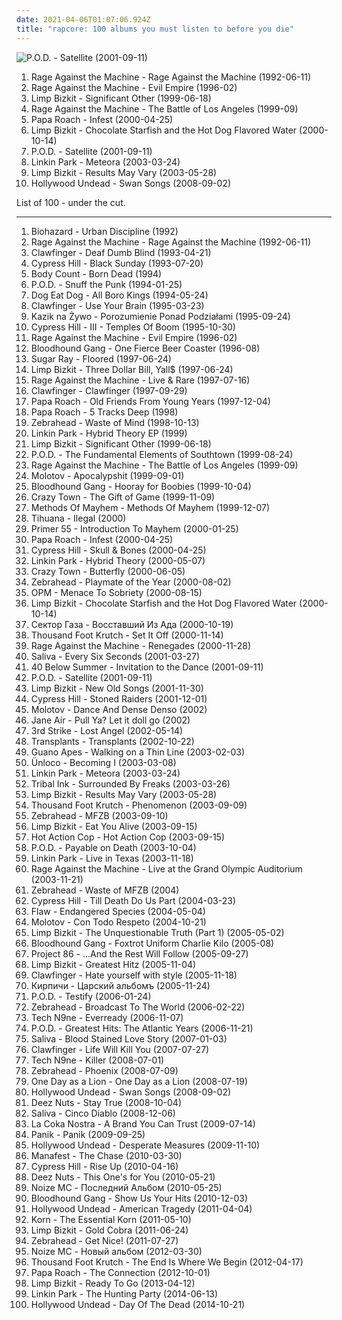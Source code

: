 ```yaml
---
date: 2021-04-06T01:07:06.924Z
title: "rapcore: 100 albums you must listen to before you die"
---
```

![P.O.D. - Satellite (2001-09-11)](http://coverartarchive.org/release/47c5557a-e1f8-45f3-ac2c-9636d1e55b8c/20102457939-500.jpg "P.O.D. - Satellite (2001-09-11)")
<ol class="albums">
<li data-cover="https://img.discogs.com/iTqMk9mKwHL-LEb8Y7xZsdugBxo=/fit-in/591x778/filters:strip_icc():format(jpeg):mode_rgb():quality(90)/discogs-images/R-1113698-1221514241.jpeg.jpg" data-tags="rock" role="button">Rage Against the Machine - Rage Against the Machine (1992-06-11)</li>
<li data-cover="http://coverartarchive.org/release/761086d5-3b0d-4fce-a9df-9a646b4e373b/14847715902-500.jpg" data-tags="rock, alternative" role="button">Rage Against the Machine - Evil Empire (1996-02)</li>
<li data-cover="http://coverartarchive.org/release/be3e00aa-368a-3f09-ac96-cd094e9a7151/3234514330-500.jpg" data-tags="nu metal" role="button">Limp Bizkit - Significant Other (1999-06-18)</li>
<li data-cover="http://coverartarchive.org/release/962df9d5-0ab5-4f90-97d9-99cb0ab52360/2939556829-500.jpg" data-tags="rock" role="button">Rage Against the Machine - The Battle of Los Angeles (1999-09)</li>
<li data-cover="http://coverartarchive.org/release/98a07793-52b7-42d3-8801-2cfdca0663c3/11769582808-500.jpg" data-tags="nu metal" role="button">Papa Roach - Infest (2000-04-25)</li>
<li data-cover="http://coverartarchive.org/release/db6705c1-7e7c-4497-ae08-12b7d22ab4e2/4710678617-500.jpg" data-tags="nu metal" role="button">Limp Bizkit - Chocolate Starfish and the Hot Dog Flavored Water (2000-10-14)</li>
<li data-cover="http://coverartarchive.org/release/47c5557a-e1f8-45f3-ac2c-9636d1e55b8c/20102457939-500.jpg" data-tags="nu metal" role="button">P.O.D. - Satellite (2001-09-11)</li>
<li data-cover="http://coverartarchive.org/release/f3bfd870-0708-46d0-9953-9f5f573fb600/9085615951-500.jpg" data-tags="nu metal, rock, linkin park" role="button">Linkin Park - Meteora (2003-03-24)</li>
<li data-cover="https://img.discogs.com/kVvo2DTkK2Dzl7sgWMGmEQRnFsc=/fit-in/600x533/filters:strip_icc():format(jpeg):mode_rgb():quality(90)/discogs-images/R-506066-1415177260-6396.jpeg.jpg" data-tags="nu metal, rapcore, rock" role="button">Limp Bizkit - Results May Vary (2003-05-28)</li>
<li data-cover="http://coverartarchive.org/release/e15d287b-2688-3abe-9b24-b1cccf235467/8179828763-500.jpg" data-tags="rapcore" role="button">Hollywood Undead - Swan Songs (2008-09-02)</li>
</ol>
List of 100 - under the cut.
<!-- more -->

_________________

<ol class="albums">
<li data-cover="https://img.discogs.com/5oPxLLkt4GQseu-r7YxV1bDiLD4=/fit-in/558x486/filters:strip_icc():format(jpeg):mode_rgb():quality(90)/discogs-images/R-2888434-1355651670-2534.jpeg.jpg" data-tags="hardcore" role="button">
Biohazard - Urban Discipline (1992)
</li>
<li data-cover="https://img.discogs.com/iTqMk9mKwHL-LEb8Y7xZsdugBxo=/fit-in/591x778/filters:strip_icc():format(jpeg):mode_rgb():quality(90)/discogs-images/R-1113698-1221514241.jpeg.jpg" data-tags="rock" role="button">
Rage Against the Machine - Rage Against the Machine (1992-06-11)
</li>
<li data-cover="https://img.discogs.com/LPiIGgaGvTmI7NSGQDkeyUXpCL0=/fit-in/160x160/filters:strip_icc():format(jpeg):mode_rgb():quality(90)/discogs-images/R-640504-1142166563.jpeg.jpg" data-tags="crossover, rap metal" role="button">
Clawfinger - Deaf Dumb Blind (1993-04-21)
</li>
<li data-cover="https://img.discogs.com/2GgQjIjcDb1eAQyuyx6IXw0Sf78=/fit-in/600x600/filters:strip_icc():format(jpeg):mode_rgb():quality(90)/discogs-images/R-16516737-1608227995-7003.jpeg.jpg" data-tags="hip-hop, rap" role="button">
Cypress Hill - Black Sunday (1993-07-20)
</li>
<li data-cover="https://img.discogs.com/ztqkg4pUcJ_V6J_bdE48DL-IdK0=/fit-in/588x453/filters:strip_icc():format(jpeg):mode_rgb():quality(90)/discogs-images/R-418023-1396547872-2533.jpeg.jpg" data-tags="crossover" role="button">
Body Count - Born Dead (1994)
</li>
<li data-cover="http://coverartarchive.org/release/5a606e51-6ff4-3ff4-8ed3-9163e34d0261/13579108697-500.jpg" data-tags="rapcore, nu metal" role="button">
P.O.D. - Snuff the Punk (1994-01-25)
</li>
<li data-cover="http://coverartarchive.org/release/4592d54c-c3d4-4128-81b3-9acc1377d35a/10430050533-500.jpg" data-tags="rapcore" role="button">
Dog Eat Dog - All Boro Kings (1994-05-24)
</li>
<li data-cover="https://img.discogs.com/I5XVwwBubUKRhOn2vi1WUKid2zU=/fit-in/600x585/filters:strip_icc():format(jpeg):mode_rgb():quality(90)/discogs-images/R-374239-1486079021-3066.jpeg.jpg" data-tags="crossover" role="button">
Clawfinger - Use Your Brain (1995-03-23)
</li>
<li data-cover="http://coverartarchive.org/release/ff040c58-bc69-4fc6-a6b1-34da0d16dd0e/7231670487-500.jpg" data-tags="crossover, rapcore, nu metal, rap metal, litza" role="button">
Kazik na Żywo - Porozumienie Ponad Podziałami (1995-09-24)
</li>
<li data-cover="http://coverartarchive.org/release/399bae8e-7413-4cf7-a70c-36e8514fa9b9/9439590397-500.jpg" data-tags="hip hop, rap, latin, psychedelic, 90s, rapcore, free palestine, rap concret, originales, 90s in music" role="button">
Cypress Hill - III - Temples Of Boom (1995-10-30)
</li>
<li data-cover="http://coverartarchive.org/release/761086d5-3b0d-4fce-a9df-9a646b4e373b/14847715902-500.jpg" data-tags="rock, alternative" role="button">
Rage Against the Machine - Evil Empire (1996-02)
</li>
<li data-cover="https://img.discogs.com/tOZgjs__kTawPBj0_vYIb8vvrTg=/fit-in/498x499/filters:strip_icc():format(jpeg):mode_rgb():quality(90)/discogs-images/R-573265-1140881062.jpeg.jpg" data-tags="alternative rock, rock, alternative" role="button">
Bloodhound Gang - One Fierce Beer Coaster (1996-08)
</li>
<li data-cover="http://coverartarchive.org/release/7aa940e5-6128-4ed1-9d89-86458a1b5ec6/8008267577-500.jpg" data-tags="punk, alternative metal" role="button">
Sugar Ray - Floored (1997-06-24)
</li>
<li data-cover="https://img.discogs.com/FgdEQBXFd7GTQi4f9CjkNGRTPis=/fit-in/600x935/filters:strip_icc():format(jpeg):mode_rgb():quality(90)/discogs-images/R-6088542-1410770631-6518.jpeg.jpg" data-tags="nu metal, rapcore" role="button">
Limp Bizkit - Three Dollar Bill, Yall$ (1997-06-24)
</li>
<li data-cover="http://coverartarchive.org/release/8be21f84-ba80-4195-8a28-3562b8439476/10151203461-500.jpg" data-tags="rock" role="button">
Rage Against the Machine - Live & Rare (1997-07-16)
</li>
<li data-cover="http://coverartarchive.org/release/dc15e8e7-33ce-4b3c-a802-6dcc71c5f596/5337928255-500.jpg" data-tags="industrial metal, rapcore, industrial" role="button">
Clawfinger - Clawfinger (1997-09-29)
</li>
<li data-cover="http://coverartarchive.org/release/ff1f54ea-6e5d-4b61-b1e8-64371bbe3d44/1735086782-500.jpg" data-tags="rapcore, nu metal" role="button">
Papa Roach - Old Friends From Young Years (1997-12-04)
</li>
<li data-cover="http://coverartarchive.org/release/0fb494e9-cfcc-471b-b136-6fc27737d64b/2192535828-500.jpg" data-tags="rapcore, nu metal" role="button">
Papa Roach - 5 Tracks Deep (1998)
</li>
<li data-cover="http://coverartarchive.org/release/353d95fc-d4a9-45aa-9d7f-2f0a4b911412/1545454230-500.jpg" data-tags="pop punk" role="button">
Zebrahead - Waste of Mind (1998-10-13)
</li>
<li data-cover="http://coverartarchive.org/release/fc40043d-0584-4402-ac6a-91b02a1d20c0/7392541235-500.jpg" data-tags="nu metal" role="button">
Linkin Park - Hybrid Theory EP (1999)
</li>
<li data-cover="http://coverartarchive.org/release/be3e00aa-368a-3f09-ac96-cd094e9a7151/3234514330-500.jpg" data-tags="nu metal" role="button">
Limp Bizkit - Significant Other (1999-06-18)
</li>
<li data-cover="http://coverartarchive.org/release/8227ec30-5bd0-44f3-90a4-05996f8fe902/15634524801-500.jpg" data-tags="nu metal" role="button">
P.O.D. - The Fundamental Elements of Southtown (1999-08-24)
</li>
<li data-cover="http://coverartarchive.org/release/962df9d5-0ab5-4f90-97d9-99cb0ab52360/2939556829-500.jpg" data-tags="rock" role="button">
Rage Against the Machine - The Battle of Los Angeles (1999-09)
</li>
<li data-cover="http://coverartarchive.org/release/6ddbe78e-0632-47b4-b3b6-c4528265f6f0/8560901384-500.jpg" data-tags="rock, rap" role="button">
Molotov - Apocalypshit (1999-09-01)
</li>
<li data-cover="http://coverartarchive.org/release/9cc4a6cf-e830-4971-abe9-1af4f17061e3/9628896082-500.jpg" data-tags="rock, alternative, alternative rock" role="button">
Bloodhound Gang - Hooray for Boobies (1999-10-04)
</li>
<li data-cover="https://img.discogs.com/ewL98j0yttnWlaGVXHdIDgNys78=/fit-in/600x593/filters:strip_icc():format(jpeg):mode_rgb():quality(90)/discogs-images/R-807244-1600935554-2368.jpeg.jpg" data-tags="rapcore" role="button">
Crazy Town - The Gift of Game (1999-11-09)
</li>
<li data-cover="http://coverartarchive.org/release/98a300a4-a705-4716-8630-27713f443017/14485832908-500.jpg" data-tags="rap-metal" role="button">
Methods Of Mayhem - Methods Of Mayhem (1999-12-07)
</li>
<li data-cover="http://coverartarchive.org/release/514c96f1-f9fd-437f-bb9d-c8f7e066338d/1644108090-500.jpg" data-tags="reggae, rapcore, tihuana" role="button">
Tihuana - Ilegal (2000)
</li>
<li data-cover="http://coverartarchive.org/release/ab8dadc1-9c12-4649-992a-64cad3c3b30e/27436513350-500.jpg" data-tags="crossover, rapcore" role="button">
Primer 55 - Introduction To Mayhem (2000-01-25)
</li>
<li data-cover="http://coverartarchive.org/release/98a07793-52b7-42d3-8801-2cfdca0663c3/11769582808-500.jpg" data-tags="nu metal" role="button">
Papa Roach - Infest (2000-04-25)
</li>
<li data-cover="https://img.discogs.com/rxFjy3xIduvrpuRl8hrTIwInbIY=/fit-in/600x586/filters:strip_icc():format(jpeg):mode_rgb():quality(90)/discogs-images/R-1217445-1586490553-7014.jpeg.jpg" data-tags="rapcore, hip-hop" role="button">
Cypress Hill - Skull & Bones (2000-04-25)
</li>
<li data-cover="http://coverartarchive.org/release/f0cd4041-f859-4b97-b563-3b5f33f98d9d/14504927551-500.jpg" data-tags="nu metal, rock" role="button">
Linkin Park - Hybrid Theory (2000-05-07)
</li>
<li data-cover="http://coverartarchive.org/release/75680dcb-1e47-4c40-86ed-65357c90e827/24931499925-500.jpg" data-tags="hip hop, rock, rapcore" role="button">
Crazy Town - Butterfly (2000-06-05)
</li>
<li data-cover="http://coverartarchive.org/release/db66e6ec-b295-4f64-bd96-9311186d0df0/5571534834-500.jpg" data-tags="pop punk, punk rock, rapcore" role="button">
Zebrahead - Playmate of the Year (2000-08-02)
</li>
<li data-cover="http://coverartarchive.org/release/1e248a9d-0170-3794-a978-f4c7af69f2cf/15248751850-500.jpg" data-tags="alternative" role="button">
OPM - Menace To Sobriety (2000-08-15)
</li>
<li data-cover="http://coverartarchive.org/release/db6705c1-7e7c-4497-ae08-12b7d22ab4e2/4710678617-500.jpg" data-tags="nu metal" role="button">
Limp Bizkit - Chocolate Starfish and the Hot Dog Flavored Water (2000-10-14)
</li>
<li data-cover="https://img.discogs.com/mGd3htHtlTpj-g7sSXwgubpRtG0=/fit-in/600x613/filters:strip_icc():format(jpeg):mode_rgb():quality(90)/discogs-images/R-5107767-1384783179-8768.jpeg.jpg" data-tags="metal, rapcore" role="button">
Сектор Газа - Восставший Из Ада (2000-10-19)
</li>
<li data-cover="http://coverartarchive.org/release/a2ce7197-a25c-4679-86b7-0e938cf2aebd/27852527490-500.jpg" data-tags="rapcore" role="button">
Thousand Foot Krutch - Set It Off (2000-11-14)
</li>
<li data-cover="http://coverartarchive.org/release/1c293abc-3993-3d1d-bb8d-e8fe18621488/9245164218-500.jpg" data-tags="rock, alternative rock" role="button">
Rage Against the Machine - Renegades (2000-11-28)
</li>
<li data-cover="http://coverartarchive.org/release/f38a8e29-3c4f-438b-809d-afd2ac0b603b/16490273372-500.jpg" data-tags="nu metal, hard rock" role="button">
Saliva - Every Six Seconds (2001-03-27)
</li>
<li data-cover="https://via.placeholder.com/450" data-tags="nu metal" role="button">
40 Below Summer - Invitation to the Dance (2001-09-11)
</li>
<li data-cover="http://coverartarchive.org/release/47c5557a-e1f8-45f3-ac2c-9636d1e55b8c/20102457939-500.jpg" data-tags="nu metal" role="button">
P.O.D. - Satellite (2001-09-11)
</li>
<li data-cover="http://coverartarchive.org/release/13103c1f-091a-457a-9933-41503e9c20b1/15248819276-500.jpg" data-tags="remix, nu metal, hip-hop" role="button">
Limp Bizkit - New Old Songs (2001-11-30)
</li>
<li data-cover="http://coverartarchive.org/release/cbcaefc3-506d-4705-90df-673d9e992a1d/6134904408-500.jpg" data-tags="hip-hop, hip hop, gangsta rap, rapcore" role="button">
Cypress Hill - Stoned Raiders (2001-12-01)
</li>
<li data-cover="http://coverartarchive.org/release/ca90a458-54af-341b-8057-9f281774bdd0/3948496093-500.jpg" data-tags="rapcore, rock" role="button">
Molotov - Dance And Dense Denso (2002)
</li>
<li data-cover="http://coverartarchive.org/release/3a64d85a-ae57-41f7-ac17-13228ff0eaea/20928284068-500.jpg" data-tags="rapcore, nu metal" role="button">
Jane Air - Pull Ya? Let it doll go (2002)
</li>
<li data-cover="http://coverartarchive.org/release/d74363e7-3b88-43b2-8c0e-07b1e2387fe7/11181792802-500.jpg" data-tags="3rd strike" role="button">
3rd Strike - Lost Angel (2002-05-14)
</li>
<li data-cover="https://via.placeholder.com/450" data-tags="punk" role="button">
Transplants - Transplants (2002-10-22)
</li>
<li data-cover="http://coverartarchive.org/release/40e7c84f-309b-4d2e-b93c-c9d56f682665/17105713835-500.jpg" data-tags="alternative rock" role="button">
Guano Apes - Walking on a Thin Line (2003-02-03)
</li>
<li data-cover="http://coverartarchive.org/release/c02fb0de-e35e-4c7d-916f-fff2637e87d8/15545331220-500.jpg" data-tags="alternative metal, nu metal" role="button">
Ünloco - Becoming I (2003-03-08)
</li>
<li data-cover="http://coverartarchive.org/release/f3bfd870-0708-46d0-9953-9f5f573fb600/9085615951-500.jpg" data-tags="nu metal, rock, linkin park" role="button">
Linkin Park - Meteora (2003-03-24)
</li>
<li data-cover="https://via.placeholder.com/450" data-tags="rapcore" role="button">
Tribal Ink - Surrounded By Freaks (2003-03-26)
</li>
<li data-cover="https://img.discogs.com/kVvo2DTkK2Dzl7sgWMGmEQRnFsc=/fit-in/600x533/filters:strip_icc():format(jpeg):mode_rgb():quality(90)/discogs-images/R-506066-1415177260-6396.jpeg.jpg" data-tags="nu metal, rapcore, rock" role="button">
Limp Bizkit - Results May Vary (2003-05-28)
</li>
<li data-cover="http://coverartarchive.org/release/08902a42-9afa-3337-8267-b333a89dd5da/24702019693-500.jpg" data-tags="alternative rock" role="button">
Thousand Foot Krutch - Phenomenon (2003-09-09)
</li>
<li data-cover="http://coverartarchive.org/release/89169ae4-2f74-462b-be32-f0375e936da0/7479087109-500.jpg" data-tags="punk rock, rapcore" role="button">
Zebrahead - MFZB (2003-09-10)
</li>
<li data-cover="https://img.discogs.com/l7hGCiKFrG0BpXLEPKHZuijjyLs=/fit-in/600x450/filters:strip_icc():format(jpeg):mode_rgb():quality(90)/discogs-images/R-7560011-1444033981-6385.jpeg.jpg" data-tags="alternative metal, single" role="button">
Limp Bizkit - Eat You Alive (2003-09-15)
</li>
<li data-cover="http://coverartarchive.org/release/1d744d66-1fdb-4dff-9392-e0e2bbf3f702/17652420521-500.jpg" data-tags="alternative" role="button">
Hot Action Cop - Hot Action Cop (2003-09-15)
</li>
<li data-cover="http://coverartarchive.org/release/a8dd3f57-4760-4127-a7fe-ee21b6ff2d04/14818545514-500.jpg" data-tags="nu metal" role="button">
P.O.D. - Payable on Death (2003-10-04)
</li>
<li data-cover="http://coverartarchive.org/release/0edb5cf7-aaff-4376-8a6b-373a0f08ce39/15089945297-500.jpg" data-tags="nu metal" role="button">
Linkin Park - Live in Texas (2003-11-18)
</li>
<li data-cover="http://coverartarchive.org/release/42607845-fe6a-45cc-af48-95f39c4f9ccb/27933622102-500.jpg" data-tags="live, rock" role="button">
Rage Against the Machine - Live at the Grand Olympic Auditorium (2003-11-21)
</li>
<li data-cover="https://img.discogs.com/Qdu-fTfhHNWPsvMCia2uNmTX-YA=/fit-in/600x593/filters:strip_icc():format(jpeg):mode_rgb():quality(90)/discogs-images/R-15081361-1597612494-9801.jpeg.jpg" data-tags="pop punk, rapcore" role="button">
Zebrahead - Waste of MFZB (2004)
</li>
<li data-cover="http://coverartarchive.org/release/a7968320-e985-48b1-8424-64dccccf1503/5157859126-500.jpg" data-tags="hip hop" role="button">
Cypress Hill - Till Death Do Us Part (2004-03-23)
</li>
<li data-cover="https://img.discogs.com/nEiPjnWWHbgDBoEG-dLKMaCsprY=/fit-in/475x470/filters:strip_icc():format(jpeg):mode_rgb():quality(90)/discogs-images/R-765131-1156726876.jpeg.jpg" data-tags="alternative metal, nu metal, hard rock" role="button">
Flaw - Endangered Species (2004-05-04)
</li>
<li data-cover="http://coverartarchive.org/release/11aa512f-360c-403c-aaac-9b48cdcead9c/8580184700-500.jpg" data-tags="covers" role="button">
Molotov - Con Todo Respeto (2004-10-21)
</li>
<li data-cover="https://img.discogs.com/F6aOVv8C-vDYnIl_4GVgzevGdus=/fit-in/600x528/filters:strip_icc():format(jpeg):mode_rgb():quality(90)/discogs-images/R-4588605-1435672439-3852.jpeg.jpg" data-tags="nu metal" role="button">
Limp Bizkit - The Unquestionable Truth (Part 1) (2005-05-02)
</li>
<li data-cover="http://coverartarchive.org/release/955b3795-9ece-4519-9652-ea879620b27f/13009776511-500.jpg" data-tags="comedy" role="button">
Bloodhound Gang - Foxtrot Uniform Charlie Kilo (2005-08)
</li>
<li data-cover="http://coverartarchive.org/release/ea64aaa9-6f8e-4554-bed3-b96901012c07/19388424003-500.jpg" data-tags="rapcore" role="button">
Project 86 - ...And the Rest Will Follow (2005-09-27)
</li>
<li data-cover="http://coverartarchive.org/release/79784f58-98d1-4a7b-b5b1-74a27b880d26/6374695874-500.jpg" data-tags="nu metal, rapcore" role="button">
Limp Bizkit - Greatest Hitz (2005-11-04)
</li>
<li data-cover="http://coverartarchive.org/release/bc2397a9-bec8-3cb7-8f43-e529c0682d61/10201989296-500.jpg" data-tags="industrial metal, rapcore" role="button">
Clawfinger - Hate yourself with style (2005-11-18)
</li>
<li data-cover="http://coverartarchive.org/release/10265a9b-1610-44ca-9283-6868348444dd/11562953643-500.jpg" data-tags="hip-hop, alternative, rapcore" role="button">
Кирпичи - Царский альбомъ (2005-11-24)
</li>
<li data-cover="http://coverartarchive.org/release/86720349-4e06-40a3-8c07-f6cd49f8cd01/2106182279-500.jpg" data-tags="nu metal" role="button">
P.O.D. - Testify (2006-01-24)
</li>
<li data-cover="http://coverartarchive.org/release/d6cd5fc3-53b3-475c-90e1-a967e999ad4a/15586885193-500.jpg" data-tags="pop punk" role="button">
Zebrahead - Broadcast To The World (2006-02-22)
</li>
<li data-cover="http://coverartarchive.org/release/21b03748-3bb5-4b24-8e7d-14e47eee80ca/13921216200-500.jpg" data-tags="rap, rapcore, alternative hip-hop" role="button">
Tech N9ne - Everready (2006-11-07)
</li>
<li data-cover="http://coverartarchive.org/release/ec32c303-0afa-4205-be55-900803c954fe/25188888029-500.jpg" data-tags="alternative rock, hard rock, alternative metal, christian, christian rock, rapcore, nu metal, christian metal, christian nu metal, christian rapcore, pendientes, albums to own" role="button">
P.O.D. - Greatest Hits: The Atlantic Years (2006-11-21)
</li>
<li data-cover="http://coverartarchive.org/release/6a5fb6df-5842-48de-8451-6696a2a280ca/8568379188-500.jpg" data-tags="hard rock, alternative rock, alternative metal" role="button">
Saliva - Blood Stained Love Story (2007-01-03)
</li>
<li data-cover="http://coverartarchive.org/release/b1b2a42d-bf7a-3675-bdd4-87bec88019de/10920904348-500.jpg" data-tags="industrial metal, rapcore" role="button">
Clawfinger - Life Will Kill You (2007-07-27)
</li>
<li data-cover="http://coverartarchive.org/release/94006a09-b053-4591-af5a-1b98c5223af2/2924087406-500.jpg" data-tags="rap" role="button">
Tech N9ne - Killer (2008-07-01)
</li>
<li data-cover="https://img.discogs.com/_C_mdbsSG1ja8F81cZJ3qMXDQlU=/fit-in/600x597/filters:strip_icc():format(jpeg):mode_rgb():quality(90)/discogs-images/R-3316480-1325961296.jpeg.jpg" data-tags="punk rock" role="button">
Zebrahead - Phoenix (2008-07-09)
</li>
<li data-cover="https://img.discogs.com/mkLY91OJiGwNvrwxERyq50J4Mz8=/fit-in/600x600/filters:strip_icc():format(jpeg):mode_rgb():quality(90)/discogs-images/R-1404325-1580767308-9603.png.jpg" data-tags="alternative rock, rapcore" role="button">
One Day as a Lion - One Day as a Lion (2008-07-19)
</li>
<li data-cover="http://coverartarchive.org/release/e15d287b-2688-3abe-9b24-b1cccf235467/8179828763-500.jpg" data-tags="rapcore" role="button">
Hollywood Undead - Swan Songs (2008-09-02)
</li>
<li data-cover="http://coverartarchive.org/release/87e903e2-2800-47a0-a3a8-4fe8e5bc7331/5543745942-500.jpg" data-tags="hardcore" role="button">
Deez Nuts - Stay True (2008-10-04)
</li>
<li data-cover="https://via.placeholder.com/450" data-tags="hard rock, saliva" role="button">
Saliva - Cinco Diablo (2008-12-06)
</li>
<li data-cover="http://coverartarchive.org/release/53417254-fc89-4bd4-9b2b-10830617f628/15185164247-500.jpg" data-tags="rap, la coka nostra, rock, underground hip-hop, house of pain" role="button">
La Coka Nostra - A Brand You Can Trust (2009-07-14)
</li>
<li data-cover="https://img.discogs.com/tXkKA1LKqgg1Z3chelWxJaAgwBQ=/fit-in/600x660/filters:strip_icc():format(jpeg):mode_rgb():quality(90)/discogs-images/R-14479846-1575376462-6127.jpeg.jpg" data-tags="german, crossover, rapcore" role="button">
Panik - Panik (2009-09-25)
</li>
<li data-cover="http://coverartarchive.org/release/f8c8649a-bd26-471d-a289-26a471ae94ec/25925529731-500.jpg" data-tags="rapcore" role="button">
Hollywood Undead - Desperate Measures (2009-11-10)
</li>
<li data-cover="https://img.discogs.com/MuSxo6UNSiJKFq_PIRIucpNcLa8=/fit-in/400x400/filters:strip_icc():format(jpeg):mode_rgb():quality(90)/discogs-images/R-3227335-1321338342.jpeg.jpg" data-tags="hip-hop, rapcore, manafest" role="button">
Manafest - The Chase (2010-03-30)
</li>
<li data-cover="http://coverartarchive.org/release/f6f6704a-1bd1-4fa8-9acd-e340e669e48a/23246348312-500.jpg" data-tags="hip hop, hip-hop" role="button">
Cypress Hill - Rise Up (2010-04-16)
</li>
<li data-cover="http://coverartarchive.org/release/1e818f82-0f12-47a4-ac22-56ef02bdc391/16550198753-500.jpg" data-tags="hardcore" role="button">
Deez Nuts - This One's for You (2010-05-21)
</li>
<li data-cover="http://coverartarchive.org/release/4b694997-ffff-4e17-b3fa-2eff8fd5e30e/10588245317-500.jpg" data-tags="nozi mc, russian, alternative hip-hop" role="button">
Noize MC - Последний Альбом (2010-05-25)
</li>
<li data-cover="http://coverartarchive.org/release/92b9a826-e376-4ca7-99f4-6b91fb5fc741/8147662070-500.jpg" data-tags="rock, alternative rock" role="button">
Bloodhound Gang - Show Us Your Hits (2010-12-03)
</li>
<li data-cover="http://coverartarchive.org/release/47b630d5-aa87-4393-8d66-3bf5733c4774/10712441230-500.jpg" data-tags="rapcore" role="button">
Hollywood Undead - American Tragedy (2011-04-04)
</li>
<li data-cover="http://coverartarchive.org/release/52151fe3-2223-4bfd-8ab2-f8ce150735a3/15810419787-500.jpg" data-tags="nu metal" role="button">
Korn - The Essential Korn (2011-05-10)
</li>
<li data-cover="http://coverartarchive.org/release/6bd6e65f-2584-4a20-a88d-695d32ed429d/7687347287-500.jpg" data-tags="rapcore, nu metal" role="button">
Limp Bizkit - Gold Cobra (2011-06-24)
</li>
<li data-cover="https://img.discogs.com/6oFCUg9syEwa6u6XGCKA-w6s1oU=/fit-in/600x600/filters:strip_icc():format(jpeg):mode_rgb():quality(90)/discogs-images/R-4761449-1374677568-8602.jpeg.jpg" data-tags="punk rock, pop punk, rapcore" role="button">
Zebrahead - Get Nice! (2011-07-27)
</li>
<li data-cover="http://coverartarchive.org/release/8faa0140-377f-453d-9e47-b08244ef48ba/1599503519-500.jpg" data-tags="hip-hop" role="button">
Noize MC - Новый альбом (2012-03-30)
</li>
<li data-cover="http://coverartarchive.org/release/c36f7bfb-a0bb-4a1b-9d5d-65c0d2b5c473/1545918273-500.jpg" data-tags="alternative rock, christian rock, hard rock, alternative metal, nu metal" role="button">
Thousand Foot Krutch - The End Is Where We Begin (2012-04-17)
</li>
<li data-cover="http://coverartarchive.org/release/1df96417-e066-4b6c-b436-e44508fa40c4/22299675586-500.jpg" data-tags="alternative rock" role="button">
Papa Roach - The Connection (2012-10-01)
</li>
<li data-cover="http://coverartarchive.org/release/1f8785cd-3f06-4ceb-8f26-623417f44c45/4182280626-500.jpg" data-tags="rapcore, rap metal, metal, nu metal" role="button">
Limp Bizkit - Ready To Go (2013-04-12)
</li>
<li data-cover="http://coverartarchive.org/release/cf1c9b8d-544d-4741-99b6-d3e06f001417/11796648242-500.jpg" data-tags="rock, alternative rock, alternative metal" role="button">
Linkin Park - The Hunting Party (2014-06-13)
</li>
<li data-cover="http://coverartarchive.org/release/208138f6-af95-4b1f-a6bc-546798f2fbfb/8660593189-500.jpg" data-tags="rapcore" role="button">
Hollywood Undead - Day Of The Dead (2014-10-21)
</li>
</ol>